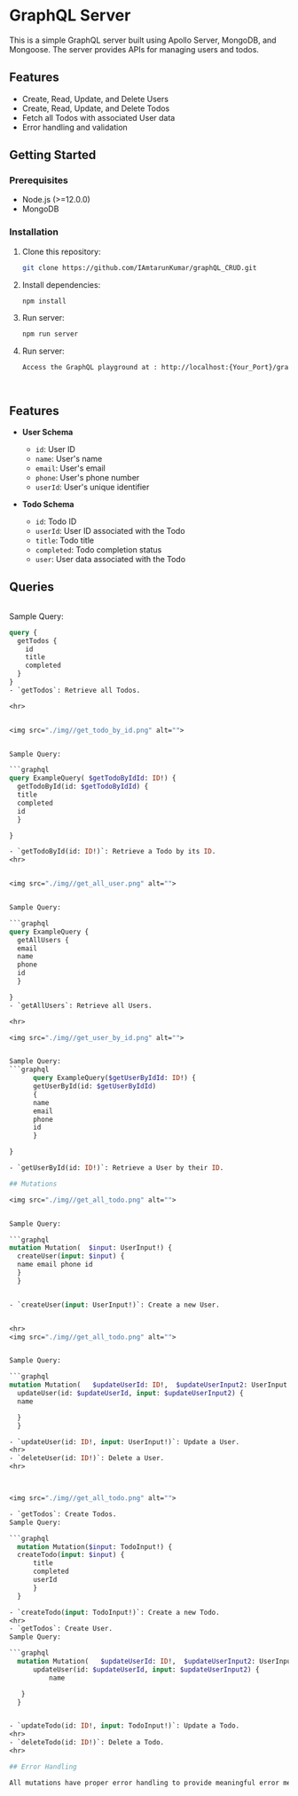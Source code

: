# GraphQL Server

This is a simple GraphQL server built using Apollo Server, MongoDB, and Mongoose. The server provides APIs for managing users and todos.

## Features

- Create, Read, Update, and Delete Users
- Create, Read, Update, and Delete Todos
- Fetch all Todos with associated User data
- Error handling and validation

## Getting Started

### Prerequisites

- Node.js (>=12.0.0)
- MongoDB

### Installation

1. Clone this repository:

   ```bash
   git clone https://github.com/IAmtarunKumar/graphQL_CRUD.git


2. Install dependencies:

   ```bash
   npm install

3. Run server:

   ```bash
   npm run server

4. Run server:

   ```bash
   Access the GraphQL playground at : http://localhost:{Your_Port}/graphql




## Features

- **User Schema**
  - `id`: User ID
  - `name`: User's name
  - `email`: User's email
  - `phone`: User's phone number
  - `userId`: User's unique identifier

- **Todo Schema**
  - `id`: Todo ID
  - `userId`: User ID associated with the Todo
  - `title`: Todo title
  - `completed`: Todo completion status
  - `user`: User data associated with the Todo

## Queries

<img src="./img//get_all_todo.png" alt="">


  Sample Query:

  ```graphql
  query {
    getTodos {
      id
      title
      completed
    }
  }
- `getTodos`: Retrieve all Todos.

<hr>


<img src="./img//get_todo_by_id.png" alt="">

 
  Sample Query:

  ```graphql
  query ExampleQuery( $getTodoByIdId: ID!) {
    getTodoById(id: $getTodoByIdId) {
    title
    completed 
    id
    }
 
}
  
- `getTodoById(id: ID!)`: Retrieve a Todo by its ID.
<hr>


<img src="./img//get_all_user.png" alt="">

  
  Sample Query:

  ```graphql
  query ExampleQuery {
    getAllUsers {
    email
    name
    phone
    id
    }
 
}
- `getAllUsers`: Retrieve all Users.

<hr>

<img src="./img//get_user_by_id.png" alt="">

 
  Sample Query:
  ```graphql
        query ExampleQuery($getUserByIdId: ID!) {
        getUserById(id: $getUserByIdId)
        {
        name
        email
        phone 
        id
        }
 
}
  
- `getUserById(id: ID!)`: Retrieve a User by their ID.

## Mutations

<img src="./img//get_all_todo.png" alt="">


  Sample Query:

  ```graphql
  mutation Mutation(  $input: UserInput!) {
    createUser(input: $input) {
    name email phone id
    }
    }


- `createUser(input: UserInput!)`: Create a new User.


<hr>
<img src="./img//get_all_todo.png" alt="">


  Sample Query:

  ```graphql
  mutation Mutation(   $updateUserId: ID!,  $updateUserInput2: UserInput!) {
    updateUser(id: $updateUserId, input: $updateUserInput2) {
    name

    }
    }

- `updateUser(id: ID!, input: UserInput!)`: Update a User.
<hr>
- `deleteUser(id: ID!)`: Delete a User.
<hr>



<img src="./img//get_all_todo.png" alt="">

- `getTodos`: Create Todos.  
  Sample Query:

  ```graphql
    mutation Mutation($input: TodoInput!) {
    createTodo(input: $input) {
        title
        completed
        userId
        }
    }

- `createTodo(input: TodoInput!)`: Create a new Todo.
<hr>
- `getTodos`: Create User.  
  Sample Query:

  ```graphql
    mutation Mutation(   $updateUserId: ID!,  $updateUserInput2: UserInput!) {
        updateUser(id: $updateUserId, input: $updateUserInput2) {
            name

     }
    }


- `updateTodo(id: ID!, input: TodoInput!)`: Update a Todo.
<hr>
- `deleteTodo(id: ID!)`: Delete a Todo.
<hr>

## Error Handling

All mutations have proper error handling to provide meaningful error messages.



 

